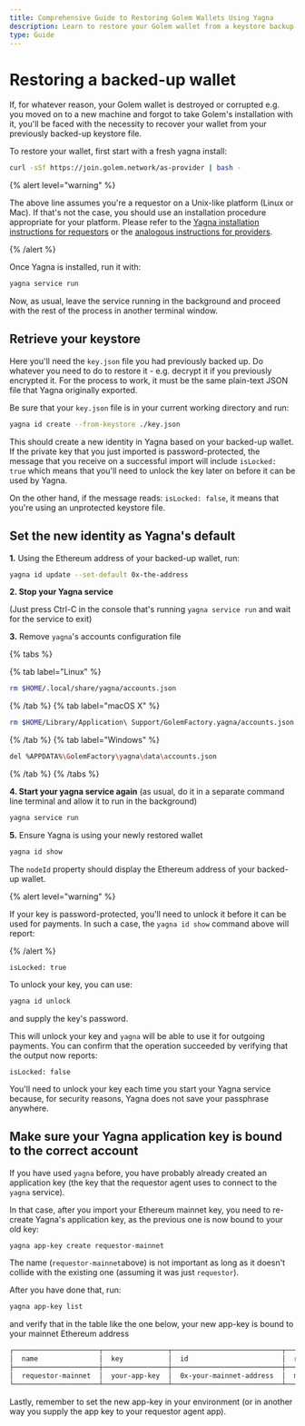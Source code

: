 ```yaml
---
title: Comprehensive Guide to Restoring Golem Wallets Using Yagna
description: Learn to restore your Golem wallet from a keystore backup in Yagna with this step-by-step guide, covering installation, key retrieval, and wallet setup.
type: Guide
---
```


# Restoring a backed-up wallet

If, for whatever reason, your Golem wallet is destroyed or corrupted e.g. you moved on to a new machine and forgot to take Golem's installation with it, you'll be faced with the necessity to recover your wallet from your previously backed-up keystore file.

To restore your wallet, first start with a fresh yagna install:

```bash
curl -sSf https://join.golem.network/as-provider | bash -
```

{% alert level="warning" %}

The above line assumes you're a requestor on a Unix-like platform (Linux or Mac). If that's not the case, you should use an installation procedure appropriate for your platform. Please refer to the [Yagna installation instructions for requestors](/docs/ja/creators/tools/yagna/yagna-installation-for-requestors) or the [analogous instructions for providers](/docs/ja/providers/provider-installation).

{% /alert %}

Once Yagna is installed, run it with:

```bash
yagna service run
```

Now, as usual, leave the service running in the background and proceed with the rest of the process in another terminal window.

## Retrieve your keystore

Here you'll need the `key.json` file you had previously backed up. Do whatever you need to do to restore it - e.g. decrypt it if you previously encrypted it. For the process to work, it must be the same plain-text JSON file that Yagna originally exported.

Be sure that your `key.json` file is in your current working directory and run:

```bash
yagna id create --from-keystore ./key.json
```

This should create a new identity in Yagna based on your backed-up wallet. If the private key that you just imported is password-protected, the message that you receive on a successful import will include `isLocked: true` which means that you'll need to unlock the key later on before it can be used by Yagna.

On the other hand, if the message reads: `isLocked: false`, it means that you're using an unprotected keystore file.

## Set the new identity as Yagna's default

**1.** Using the Ethereum address of your backed-up wallet, run:

```bash
yagna id update --set-default 0x-the-address
```

**2. Stop your Yagna service**

(Just press Ctrl-C in the console that's running `yagna service run` and wait for the service to exit)

**3.** Remove `yagna`'s accounts configuration file

{% tabs %}

{% tab label="Linux" %}

```bash
rm $HOME/.local/share/yagna/accounts.json
```

{% /tab %}
{% tab label="macOS X" %}

```bash
rm $HOME/Library/Application\ Support/GolemFactory.yagna/accounts.json
```

{% /tab %}
{% tab label="Windows" %}

```bash
del %APPDATA%\GolemFactory\yagna\data\accounts.json
```

{% /tab %}
{% /tabs %}

**4. Start your yagna service again** (as usual, do it in a separate command line terminal and allow it to run in the background)

```bash
yagna service run
```

**5.** Ensure Yagna is using your newly restored wallet

```bash
yagna id show
```

The `nodeId` property should display the Ethereum address of your backed-up wallet.

{% alert level="warning" %}

If your key is password-protected, you'll need to unlock it before it can be used for payments. In such a case, the `yagna id show` command above will report:

{% /alert %}

`isLocked: true`

To unlock your key, you can use:

```bash
yagna id unlock
```

and supply the key's password.

This will unlock your key and `yagna` will be able to use it for outgoing payments. You can confirm that the operation succeeded by verifying that the output now reports:

`isLocked: false`

You'll need to unlock your key each time you start your Yagna service because, for security reasons, Yagna does not save your passphrase anywhere.

## Make sure your Yagna application key is bound to the correct account

If you have used `yagna` before, you have probably already created an application key (the key that the requestor agent uses to connect to the `yagna` service).

In that case, after you import your Ethereum mainnet key, you need to re-create Yagna's application key, as the previous one is now bound to your old key:

```bash
yagna app-key create requestor-mainnet
```

The name (`requestor-mainnet`above) is not important as long as it doesn't collide with the existing one (assuming it was just `requestor`).

After you have done that, run:

```bash
yagna app-key list
```

and verify that in the table like the one below, your new app-key is bound to your mainnet Ethereum address

```bash
┌─────────────────────┬────────────────┬───────────────────────────┬───────────┬──────────────────────────────┐
│  name               │  key           │  id                       │  role     │  created                     │
├─────────────────────┼────────────────┼───────────────────────────┼───────────┼──────────────────────────────┤
│  requestor-mainnet  │  your-app-key  │  0x-your-mainnet-address  │  manager  │  2021-07-06T11:41:52.252257  │
└─────────────────────┴────────────────┴───────────────────────────┴───────────┴──────────────────────────────┘
```

Lastly, remember to set the new app-key in your environment (or in another way you supply the app key to your requestor agent app).
